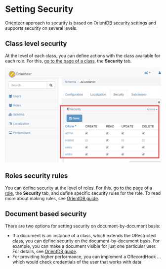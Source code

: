  # Setting Security

Orienteer approach to security is based on [OrientDB security settings](http://orientdb.com/docs/2.1/Database-Security.html) and supports security on several levels.

## Class level security

At the level of each class, you can define actions with the class available for each role. For this, [go to the page of a  class](https://orienteer.gitbooks.io/orienteer/content/managing_classes.html), the **Security** tab.

![Setting user rights for roles to manage a class](Security.png)

## Roles security rules

You can define security at the level of roles. For this, [go to the page of a role](https://orienteer.gitbooks.io/orienteer/content/managing_users.html), the **Security** tab, and define specific security rules for the role. To read more about making rules, see [OrientDB guide](http://orientdb.com/docs/2.1/Database-Security.html#working-with-roles).

## Document based security

There are two options for setting security on document-by-document basis:
* If a document is an instance of a class, which extends the ORestricted class, you can define security on the document-by-document basis. For example, you can make a document visible for just one particular user. For details, see [OrientDB guide](http://orientdb.com/docs/2.1/Database-Security.html#record-level-security).
* For providing higher performance, you can implement a ORecordHook ... which would check credentials of the user that works with data.